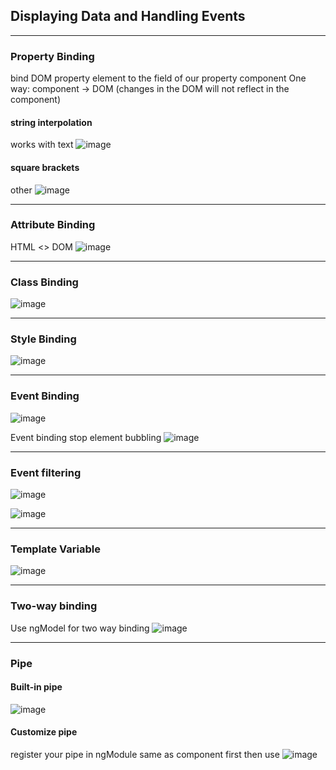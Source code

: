 ## Displaying Data and Handling Events

-----
### Property Binding
bind DOM property element to the field of our property component
One way: component -> DOM (changes in the DOM will not reflect in the component)

#### string interpolation
works with text
![image](https://user-images.githubusercontent.com/26094307/93823116-e4743800-fc26-11ea-8522-2184024467fb.png)

#### square brackets
other
![image](https://user-images.githubusercontent.com/26094307/93823144-f1912700-fc26-11ea-9508-de770e23ae63.png)

-----
### Attribute Binding
HTML <> DOM
![image](https://user-images.githubusercontent.com/26094307/93823617-b8a58200-fc27-11ea-8254-56eec0fc6acf.png)

-----
### Class Binding
![image](https://user-images.githubusercontent.com/26094307/94041955-8bc0ae80-fd90-11ea-8542-78d737c4aa6d.png)

-----
### Style Binding
![image](https://user-images.githubusercontent.com/26094307/94042074-b579d580-fd90-11ea-87b8-63c0a785531a.png)

-----
### Event Binding
![image](https://user-images.githubusercontent.com/26094307/94042380-202b1100-fd91-11ea-8fc7-67655c3a4baa.png)

Event binding stop element bubbling
![image](https://user-images.githubusercontent.com/26094307/94042417-2c16d300-fd91-11ea-8271-e53ce6e5fc85.png)

-----
### Event filtering
![image](https://user-images.githubusercontent.com/26094307/106089880-81237680-60ee-11eb-9a50-4a12721833a7.png)

![image](https://user-images.githubusercontent.com/26094307/94042609-6d0ee780-fd91-11ea-9d88-dd9db8b3e226.png)

-----
### Template Variable
![image](https://user-images.githubusercontent.com/26094307/94043039-ead2f300-fd91-11ea-9d80-1882528429b2.png)

-----
### Two-way binding
Use ngModel for two way binding
![image](https://user-images.githubusercontent.com/26094307/94043458-94b27f80-fd92-11ea-8ca2-d3220e8addbd.png)

-----
### Pipe
#### Built-in pipe
![image](https://user-images.githubusercontent.com/26094307/94043816-fecb2480-fd92-11ea-8acc-0b099ea9acb4.png)

#### Customize pipe
register your pipe in ngModule same as component first then use
![image](https://user-images.githubusercontent.com/26094307/94044600-fde6c280-fd93-11ea-8af4-f902780865d5.png)
